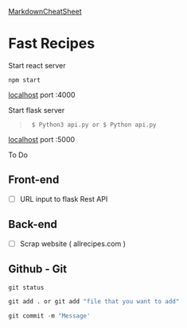 [MarkdownCheatSheet](https://guides.github.com/pdfs/markdown-cheatsheet-online.pdf)

# Fast Recipes


Start react server 

```npm start```

[localhost](http://localhost:4000/) port :4000


Start flask server

>``` $ Python3 api.py or $ Python api.py```

[localhost](http://localhost:4000/) port :5000

To Do 


## Front-end 

- [ ] URL input to flask Rest API 


## Back-end

- [ ] Scrap website ( allrecipes.com )


## Github - Git

```r
git status

git add . or git add "file that you want to add"

git commit -m "Message'

```

    